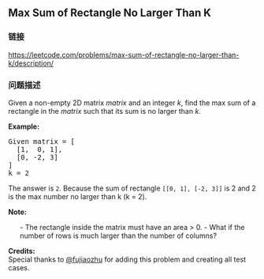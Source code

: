 ## Max Sum of Rectangle No Larger Than K  
### 链接  
https://leetcode.com/problems/max-sum-of-rectangle-no-larger-than-k/description/  
### 问题描述
Given a non-empty 2D matrix *matrix* and an integer *k*, find the max sum of a rectangle in the *matrix* such that its sum is no larger than *k*.

**Example:**<br />
<pre>Given matrix = [
  [1,  0, 1],
  [0, -2, 3]
]
k = 2
</pre>


The answer is `2`. Because the sum of rectangle `[[0, 1], [-2, 3]]` is 2 and 2 is the max number no larger than k (k = 2).

**Note:**<br />
<ol>
- The rectangle inside the matrix must have an area > 0.
- What if the number of rows is much larger than the number of columns?
</ol>


**Credits:**<br />Special thanks to [@fujiaozhu](https://discuss.leetcode.com/user/fujiaozhu) for adding this problem and creating all test cases.
